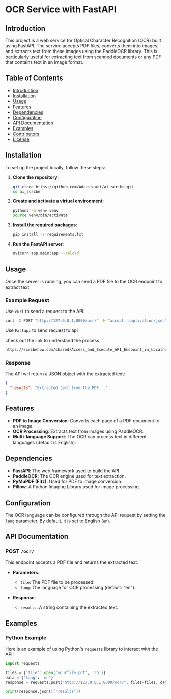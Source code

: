 # OCR Service with FastAPI

## Introduction

This project is a web service for Optical Character Recognition (OCR) built using FastAPI. The service accepts PDF files, converts them into images, and extracts text from these images using the PaddleOCR library. This is particularly useful for extracting text from scanned documents or any PDF that contains text in an image format.

## Table of Contents

- [Introduction](#introduction)
- [Installation](#installation)
- [Usage](#usage)
- [Features](#features)
- [Dependencies](#dependencies)
- [Configuration](#configuration)
- [API Documentation](#api-documentation)
- [Examples](#examples)
- [Contributors](#contributors)
- [License](#license)

## Installation

To set up the project locally, follow these steps:

1. **Clone the repository**:
   ```bash
   git clone https://github.com/Adarsh-aot/ai_scribe.git
   cd ai_scribe
   ```

2. **Create and activate a virtual environment**:
   ```bash
   python3 -m venv venv
   source venv/bin/activate
   ```

3. **Install the required packages**:
   ```bash
   pip install -r requirements.txt
   ```

4. **Run the FastAPI server**:
   ```bash
   uvicorn app.main:app --reload
   ```

## Usage

Once the server is running, you can send a PDF file to the OCR endpoint to extract text.

### Example Request

Use `curl` to send a request to the API:

```bash
curl -X POST "http://127.0.0.1:8000/ocr/" -H "accept: application/json" -H "Content-Type: multipart/form-data" -F "file=@yourfile.pdf" -F "lang=en"
```
Use `Fastapi` to send request to api

check out the link to understand the process 

```bash
https://scribehow.com/shared/Access_and_Execute_API_Endpoint_in_Localhost__VzwXAztSQJudFHJBhOw6yA
```


### Response

The API will return a JSON object with the extracted text:

```json
{
  "results": "Extracted text from the PDF..."
}
```

## Features

- **PDF to Image Conversion**: Converts each page of a PDF document to an image.
- **OCR Processing**: Extracts text from images using PaddleOCR.
- **Multi-language Support**: The OCR can process text in different languages (default is English).

## Dependencies

- **FastAPI**: The web framework used to build the API.
- **PaddleOCR**: The OCR engine used for text extraction.
- **PyMuPDF (Fitz)**: Used for PDF to image conversion.
- **Pillow**: A Python Imaging Library used for image processing.

## Configuration

The OCR language can be configured through the API request by setting the `lang` parameter. By default, it is set to English (`en`).

## API Documentation

### POST `/ocr/`

This endpoint accepts a PDF file and returns the extracted text.

- **Parameters**:
  - `file`: The PDF file to be processed.
  - `lang`: The language for OCR processing (default: "en").

- **Response**:
  - `results`: A string containing the extracted text.

## Examples

### Python Example

Here is an example of using Python's `requests` library to interact with the API:

```python
import requests

files = {'file': open('yourfile.pdf', 'rb')}
data = {'lang': 'en'}
response = requests.post("http://127.0.0.1:8000/ocr/", files=files, data=data)

print(response.json()['results'])
```


